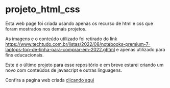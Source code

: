 # projeto_html_css
<p>Esta web page foi criada usando apenas os recurso de html e css que foram mostrados nos demais projetos.</p> 
<p>As imagens e o conteúdo utilizado foi retirado do link <a href="https://www.techtudo.com.br/listas/2022/08/notebooks-premium-7-laptops-top-de-linha-para-comprar-em-2022.ghtml">https://www.techtudo.com.br/listas/2022/08/notebooks-premium-7-laptops-top-de-linha-para-comprar-em-2022.ghtml</a> e apenas utilizado para fins educacionais.</p>
<p>Este é o último projeto para esse repositório e em breve estarei criando um novo com conteúdos de javascript e outras linguagens.</p>

<p> Confira a pagina web criada <a href="https://thiagovasconcelosteixeira.github.io/projeto_html_css/web_page/index.html">clicando aqui</a>
